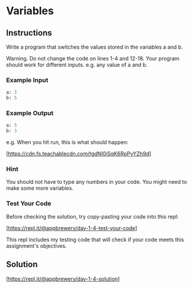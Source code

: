 # Variables

## Instructions

Write a program that switches the values stored in the variables a and b.

Warning. Do not change the code on lines 1-4 and 12-18. Your program should work for different inputs. e.g. any value of a and b.

### Example Input

```python
a: 3
b: 5
```

### Example Output

```python
a: 5
b: 3
```

e.g. When you hit run, this is what should happen:

[https://cdn.fs.teachablecdn.com/tgdNl0iSqK6RpPyYZh9d]

### Hint

You should not have to type any numbers in your code.
You might need to make some more variables.

### Test Your Code

Before checking the solution, try copy-pasting your code into this repl:

[https://repl.it/@appbrewery/day-1-4-test-your-code]

This repl includes my testing code that will check if your code meets this assignment's objectives.

## Solution

[https://repl.it/@appbrewery/day-1-4-solution]
